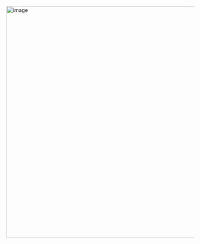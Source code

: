 <img width="621" alt="image" src="https://github.com/fbriandwi/Leertcode/assets/87922540/3585a981-eeb5-4fa1-8b48-ca1489abd42f">
